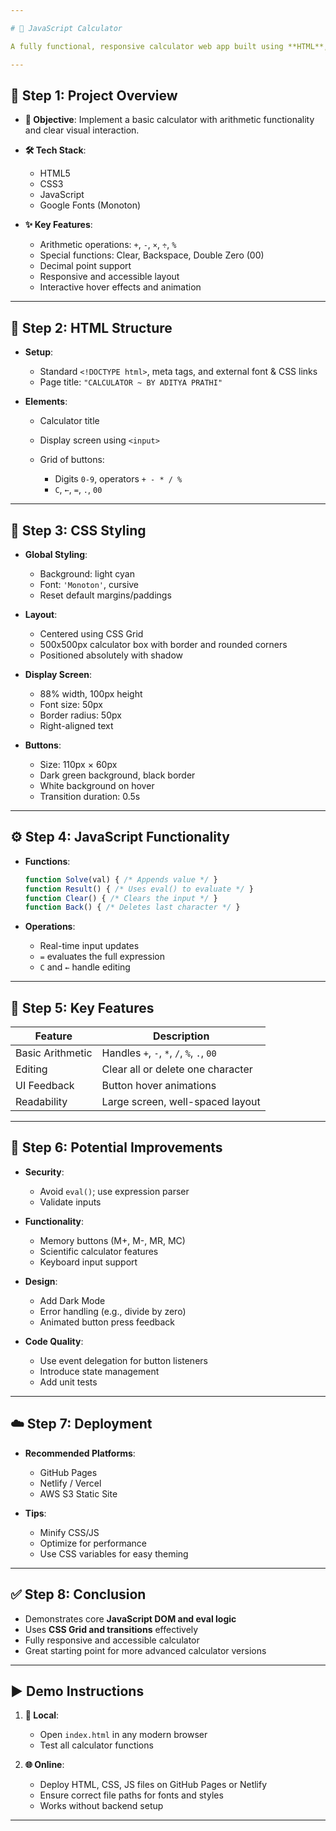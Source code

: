 ```yaml
---

# 🧮 JavaScript Calculator

A fully functional, responsive calculator web app built using **HTML**, **CSS**, and **JavaScript**. It supports basic arithmetic operations and is styled with custom hover effects and modern typography.

---
```


## 📌 Step 1: Project Overview

* **🎯 Objective**: Implement a basic calculator with arithmetic functionality and clear visual interaction.
* **🛠 Tech Stack**:

  * HTML5
  * CSS3
  * JavaScript
  * Google Fonts (Monoton)
* **✨ Key Features**:

  * Arithmetic operations: `+`, `-`, `×`, `÷`, `%`
  * Special functions: Clear, Backspace, Double Zero (00)
  * Decimal point support
  * Responsive and accessible layout
  * Interactive hover effects and animation

---

## 🧱 Step 2: HTML Structure

* **Setup**:

  * Standard `<!DOCTYPE html>`, meta tags, and external font & CSS links
  * Page title: `"CALCULATOR ~ BY ADITYA PRATHI"`

* **Elements**:

  * Calculator title
  * Display screen using `<input>`
  * Grid of buttons:

    * Digits `0-9`, operators `+ - * / %`
    * `C`, `←`, `=`, `.`, `00`

---

## 🎨 Step 3: CSS Styling

* **Global Styling**:

  * Background: light cyan
  * Font: `'Monoton'`, cursive
  * Reset default margins/paddings

* **Layout**:

  * Centered using CSS Grid
  * 500x500px calculator box with border and rounded corners
  * Positioned absolutely with shadow

* **Display Screen**:

  * 88% width, 100px height
  * Font size: 50px
  * Border radius: 50px
  * Right-aligned text

* **Buttons**:

  * Size: 110px × 60px
  * Dark green background, black border
  * White background on hover
  * Transition duration: 0.5s

---

## ⚙️ Step 4: JavaScript Functionality

* **Functions**:

  ```js
  function Solve(val) { /* Appends value */ }
  function Result() { /* Uses eval() to evaluate */ }
  function Clear() { /* Clears the input */ }
  function Back() { /* Deletes last character */ }
  ```

* **Operations**:

  * Real-time input updates
  * `=` evaluates the full expression
  * `C` and `←` handle editing

---

## 🌟 Step 5: Key Features

| Feature          | Description                                |
| ---------------- | ------------------------------------------ |
| Basic Arithmetic | Handles `+`, `-`, `*`, `/`, `%`, `.`, `00` |
| Editing          | Clear all or delete one character          |
| UI Feedback      | Button hover animations                    |
| Readability      | Large screen, well-spaced layout           |

---

## 🔧 Step 6: Potential Improvements

* **Security**:

  * Avoid `eval()`; use expression parser
  * Validate inputs

* **Functionality**:

  * Memory buttons (M+, M-, MR, MC)
  * Scientific calculator features
  * Keyboard input support

* **Design**:

  * Add Dark Mode
  * Error handling (e.g., divide by zero)
  * Animated button press feedback

* **Code Quality**:

  * Use event delegation for button listeners
  * Introduce state management
  * Add unit tests

---

## ☁️ Step 7: Deployment

* **Recommended Platforms**:

  * GitHub Pages
  * Netlify / Vercel
  * AWS S3 Static Site

* **Tips**:

  * Minify CSS/JS
  * Optimize for performance
  * Use CSS variables for easy theming

---

## ✅ Step 8: Conclusion

* Demonstrates core **JavaScript DOM and eval logic**
* Uses **CSS Grid and transitions** effectively
* Fully responsive and accessible calculator
* Great starting point for more advanced calculator versions

---

## ▶️ Demo Instructions

1. **🧪 Local**:

   * Open `index.html` in any modern browser
   * Test all calculator functions

2. **🌐 Online**:

   * Deploy HTML, CSS, JS files on GitHub Pages or Netlify
   * Ensure correct file paths for fonts and styles
   * Works without backend setup

---
